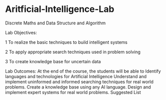 # Aritficial-Intelligence-Lab
Discrete Maths and Data Structure and Algorithm


Lab Objectives:

1
To realize the basic techniques to build intelligent systems

2
To apply appropriate search techniques used in problem solving

3
To create knowledge base for uncertain data

Lab Outcomes: At the end of the course, the students will be able to 
Identify languages and technologies for Artificial Intelligence 
Understand and implement uninformed and informed searching techniques for real world problems. 
Create a knowledge base using any AI language. 
Design and implement expert systems for real world problems.
Suggested List
